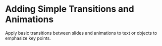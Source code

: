 # Adding Simple Transitions and Animations

Apply basic transitions between slides and animations to text or objects to emphasize key points.